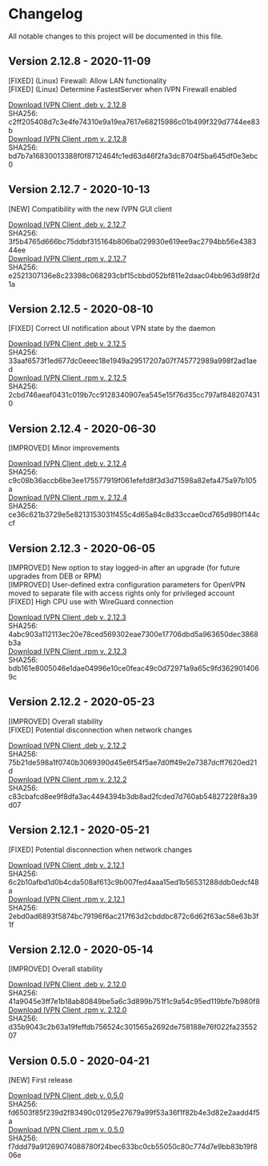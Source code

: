 # Changelog

All notable changes to this project will be documented in this file.

## Version 2.12.8 - 2020-11-09

[FIXED] (Linux) Firewall: Allow LAN functionality  
[FIXED] (Linux) Determine FastestServer when IVPN Firewall enabled  

[Download IVPN Client .deb v. 2.12.8](https://cdn.ivpn.net/releases/linux/2.12.8/ivpn_2.12.8_amd64.deb)  
SHA256: c2ff205408d7c3e4fe74310e9a19ea7617e68215986c01b499f329d7744ee83b   
[Download IVPN Client .rpm v. 2.12.8](https://cdn.ivpn.net/releases/linux/2.12.8/ivpn-2.12.8-1.x86_64.rpm)  
SHA256: bd7b7a16830013388f0f8712464fc1ed63d46f2fa3dc8704f5ba645df0e3ebc0  

## Version 2.12.7 - 2020-10-13

[NEW] Compatibility with the new IVPN GUI client    

[Download IVPN Client .deb v. 2.12.7](https://cdn.ivpn.net/releases/linux/2.12.7/ivpn_2.12.7_amd64.deb)  
SHA256: 3f5b4765d666bc75ddbf315164b806ba029930e619ee9ac2794bb56e438344ee   
[Download IVPN Client .rpm v. 2.12.7](https://cdn.ivpn.net/releases/linux/2.12.7/ivpn-2.12.7-1.x86_64.rpm)  
SHA256: e2521307136e8c23398c068293cbf15cbbd052bf811e2daac04bb963d98f2d1a  

## Version 2.12.5 - 2020-08-10

[FIXED] Correct UI notification about VPN state by the daemon 

[Download IVPN Client .deb v. 2.12.5](https://cdn.ivpn.net/releases/linux/2.12.5/ivpn_2.12.5_amd64.deb)  
SHA256: 33aaf6573f1ed677dc0eeec18e1949a29517207a07f745772989a998f2ad1aed   
[Download IVPN Client .rpm v. 2.12.5](https://cdn.ivpn.net/releases/linux/2.12.5/ivpn-2.12.5-1.x86_64.rpm)  
SHA256: 2cbd746aeaf0431c019b7cc9128340907ea545e15f76d35cc797af8482074310  

## Version 2.12.4 - 2020-06-30

[IMPROVED] Minor improvements  

[Download IVPN Client .deb v. 2.12.4](https://cdn.ivpn.net/releases/linux/2.12.4/ivpn_2.12.4_amd64.deb)  
SHA256: c9c08b36accb6be3ee175577919f061efefd8f3d3d71598a82efa475a97b105a   
[Download IVPN Client .rpm v. 2.12.4](https://cdn.ivpn.net/releases/linux/2.12.4/ivpn-2.12.4-1.x86_64.rpm)  
SHA256: ce36c621b3729e5e8213153031f455c4d65a84c8d33ccae0cd765d980f144ccf  

## Version 2.12.3 - 2020-06-05

[IMPROVED] New option to stay logged-in after an upgrade (for future upgrades from DEB or RPM)  
[IMPROVED] User-defined extra configuration parameters for OpenVPN moved to separate file with access rights only for privileged account  
[FIXED] High CPU use with WireGuard connection  

[Download IVPN Client .deb v. 2.12.3](https://cdn.ivpn.net/releases/linux/2.12.3/ivpn_2.12.3_amd64.deb)  
SHA256: 4abc903a112113ec20e78ced569302eae7300e17706dbd5a963650dec3868b3a   
[Download IVPN Client .rpm v. 2.12.3](https://cdn.ivpn.net/releases/linux/2.12.3/ivpn-2.12.3-1.x86_64.rpm)  
SHA256: bdb161e8005046e1dae04996e10ce0feac49c0d72971a9a65c9fd3629014069c  

## Version 2.12.2 - 2020-05-23

[IMPROVED] Overall stability  
[FIXED] Potential disconnection when network changes  

[Download IVPN Client .deb v. 2.12.2](https://cdn.ivpn.net/releases/linux/2.12.2/ivpn_2.12.2_amd64.deb)  
SHA256: 75b21de598a1f0740b3069390d45e6f54f5ae7d0ff49e2e7387dcff7620ed21d   
[Download IVPN Client .rpm v. 2.12.2](https://cdn.ivpn.net/releases/linux/2.12.2/ivpn-2.12.2-1.x86_64.rpm)  
SHA256: c83cbafcd8ee9f8dfa3ac4494394b3db8ad2fcded7d760ab54827228f8a39d07  

## Version 2.12.1 - 2020-05-21

[FIXED] Potential disconnection when network changes  

[Download IVPN Client .deb v. 2.12.1](https://cdn.ivpn.net/releases/linux/2.12.1/ivpn_2.12.1_amd64.deb)  
SHA256: 6c2b10afbd1d0b4cda508af613c9b007fed4aaa15ed1b56531288ddb0edcf48a   
[Download IVPN Client .rpm v. 2.12.1](https://cdn.ivpn.net/releases/linux/2.12.1/ivpn-2.12.1-1.x86_64.rpm)  
SHA256: 2ebd0ad6893f5874bc79196f6ac217f63d2cbddbc872c6d62f63ac58e63b3f1f    

## Version 2.12.0 - 2020-05-14

[IMPROVED] Overall stability  

[Download IVPN Client .deb v. 2.12.0](https://cdn.ivpn.net/releases/linux/2.12.0/ivpn_2.12.0_amd64.deb)  
SHA256: 41a9045e3ff7e1b18ab80849be5a6c3d899b751f1c9a54c95ed119bfe7b980f8   
[Download IVPN Client .rpm v. 2.12.0](https://cdn.ivpn.net/releases/linux/2.12.0/ivpn-2.12.0-1.x86_64.rpm)  
SHA256: d35b9043c2b63a19feffdb756524c301565a2692de758188e76f022fa2355207    

## Version 0.5.0 - 2020-04-21

[NEW] First release  

[Download IVPN Client .deb v. 0.5.0](https://cdn.ivpn.net/releases/linux/0.5.0/ivpn_0.5.0_amd64.deb)  
SHA256: fd6503f85f239d2f83490c01295e27679a99f53a36f1f82b4e3d82e2aadd4f5a   
[Download IVPN Client .rpm v. 0.5.0](https://cdn.ivpn.net/releases/linux/0.5.0/ivpn-0.5.0-1.x86_64.rpm)  
SHA256: f7ddd79a91269074088780f24bec633bc0cb55050c80c774d7e9bb83b19f806e   
